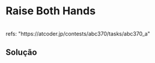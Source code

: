 # Raise Both Hands

<br>
refs: "https://atcoder.jp/contests/abc370/tasks/abc370_a"


<br>

## Solução
